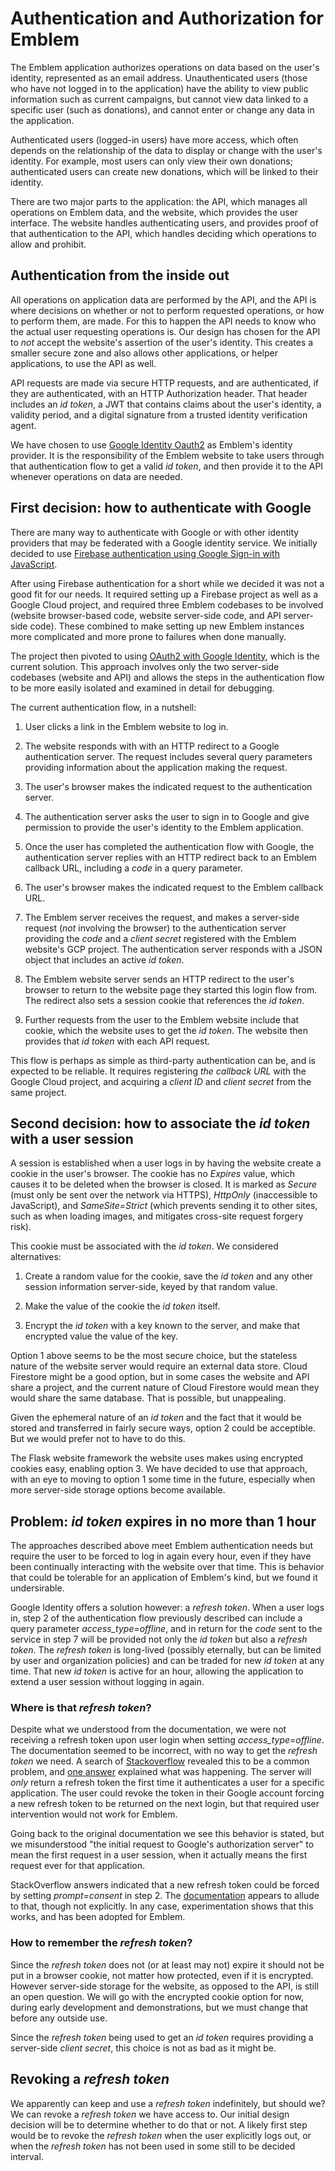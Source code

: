 # Authentication and Authorization for Emblem

The Emblem application authorizes operations on data based
on the user's identity, represented as an email address. Unauthenticated users
(those who have not logged in to the application) have the ability to view
public information such as current campaigns, but cannot view data linked to
a specific user (such as donations), and cannot enter or change any data in
the application.

Authenticated users (logged-in users) have more access, which often depends on
the relationship of the data to display or change with the user's identity. For
example, most users can only view their own donations; authenticated users can
create new donations, which will be linked to their identity.

There are two major parts to the application: the API, which manages all
operations on Emblem data, and the website, which provides the user interface.
The website handles authenticating users, and provides proof of that
authentication to the API, which handles deciding which operations to allow
and prohibit.

## Authentication from the inside out

All operations on application data are performed by the API, and the API
is where decisions on whether or not to perform requested operations, or how
to perform them, are made. For this to happen the API needs to know who the
actual user requesting operations is. Our design has chosen for the API to *not* accept
the website's assertion of the user's identity. This creates a smaller secure
zone and also allows other applications, or helper applications, to use the
API as well.

API requests are made via secure HTTP requests, and are authenticated, if they
are authenticated, with an HTTP Authorization header. That header includes
an *id token*, a JWT that contains claims about the user's identity, a validity
period, and a digital signature from a trusted identity verification agent.

We have chosen to use [Google Identity Oauth2](https://developers.google.com/identity/protocols/oauth2/web-server)
as Emblem's identity provider. It is the responsibility of the Emblem website
to take users through that authentication flow to get a valid _id token_,
and then provide it to the API whenever operations on data are needed.

## First decision: how to authenticate with Google

There are many way to authenticate with Google or with other identity providers
that may be federated with a Google identity service. We initially decided to
use [Firebase authentication using Google Sign-in with
JavaScript](https://firebase.google.com/docs/auth/web/google-signin).

After using Firebase authentication for a short while we decided it was not
a good fit for our needs. It required setting up a Firebase project as well
as a Google Cloud project, and required three Emblem codebases to be involved
(website browser-based code, website server-side code, and API server-side code).
These combined to make setting up new Emblem instances more complicated and
more prone to failures when done manually.

The project then pivoted to using [OAuth2 with Google
Identity](https://developers.google.com/identity/protocols/oauth2/web-server),
which is the current solution. This approach involves only the two server-side
codebases (website and API) and allows the steps in the authentication flow to be
more easily isolated and examined in detail for debugging.

The current authentication flow, in a nutshell:

1. User clicks a link in the Emblem website to log in.

1. The website responds with with an HTTP redirect to a Google authentication
server. The request includes several query parameters providing information
about the application making the request.

1. The user's browser makes the indicated request to the authentication server.

1. The authentication server asks the user to sign in to Google and give
permission to provide the user's identity to the Emblem application.

1. Once the user has completed the authentication flow with Google, the
authentication server replies with an HTTP redirect back to an Emblem callback
URL, including a *code* in a query parameter.

1. The user's browser makes the indicated request to the Emblem callback URL.

1. The Emblem server receives the request, and makes a server-side request
(*not* involving the browser) to the authentication server providing the *code*
and a *client secret* registered with the Emblem website's GCP project. The authentication
server responds with a JSON object that includes an active *id token*.

1. The Emblem website server sends an HTTP redirect to the user's browser to
return to the website page they started this login flow from. The redirect
also sets a session cookie that references the *id token*.

1. Further requests from the user to the Emblem website include that cookie,
which the website uses to get the *id token*. The website then provides that *id token*
with each API request.

This flow is perhaps as simple as third-party authentication can be, and is
expected to be reliable. It requires registering *the callback URL* with
the Google Cloud project, and acquiring a *client ID* and *client secret* from
the same project.

## Second decision: how to associate the *id token* with a user session

A session is established when a user logs in by having the website create a
cookie in the user's browser. The cookie has no *Expires* value, which causes
it to be deleted when the browser is closed. It is marked as *Secure* (must
only be sent over the network via HTTPS), *HttpOnly* (inaccessible to
JavaScript), and *SameSite=Strict* (which prevents sending it to other sites,
such as when loading images, and mitigates cross-site request forgery
risk).

This cookie must be associated with the *id token*. We considered alternatives:

1. Create a random value for the cookie, save the *id token* and any other
session information server-side, keyed by that random value.

1. Make the value of the cookie the *id token* itself.

1. Encrypt the *id token* with a key known to the server, and make that
encrypted value the value of the key.

Option 1 above seems to be the most secure choice, but the stateless nature of
the website server would require an external data store. Cloud Firestore might
be a good option, but in some cases the website and API share a project, and
the current nature of Cloud Firestore would mean they would share the same
database. That is possible, but unappealing.

Given the ephemeral nature of an *id token* and the fact that it would be
stored and transferred in fairly secure ways, option 2 could be acceptible. But
we would prefer not to have to do this.

The Flask website framework the website uses makes using encrypted cookies
easy, enabling option 3. We have decided to use that approach, with an eye to
moving to option 1 some time in the future, especially when more server-side
storage options become available.

## Problem: *id token* expires in no more than 1 hour

The approaches described above meet Emblem authentication needs but require
the user to be forced to log in again every hour, even if they have been continually
interacting with the website over that time. This is behavior that could be
tolerable for an application of Emblem's kind, but we found it undersirable.

Google Identity offers a solution however: a *refresh token*. When a user
logs in, step 2 of the authentication flow previously described can include
a query parameter *access_type=offline*, and in return for the *code* sent to
the service in step 7 will be provided not only the *id token* but also a
*refresh token*. The *refresh token* is long-lived (possibly eternally, but
can be limited by user and organization policies) and can be traded for new
*id token* at any time. That new *id token* is active for an hour, allowing
the application to extend a user session without logging in again.

### Where is that *refresh token*?

Despite what we understood from the documentation, we were not receiving a refresh token
upon user login when setting *access_type=offline*. The documentation seemed
to be incorrect, with no way to get the *refresh token* we need. A search of
[Stackoverflow](https://stackoverflow.com/) revealed this to be a common
problem, and [one answer](https://stackoverflow.com/questions/10827920/not-receiving-google-oauth-refresh-token)
explained what was happening. The server will *only* return a refresh token the
first time it authenticates a user for a specific application. The user could
revoke the token in their Google account forcing a new refresh token to be
returned on the next login, but that required user intervention would not work for Emblem.

Going back to the original documentation we see this behavior is stated, but we
misunderstood "the initial request to Google's authorization server" to mean
the first request in a user session, when it actually means the first request ever for
that application.

StackOverflow answers indicated that a new refresh token could be forced by
setting *prompt=consent* in step 2. The
[documentation](https://developers.google.com/identity/protocols/oauth2/web-server#httprest_3)
appears to allude to that, though not explicitly. In any case, experimentation
shows that this works, and has been adopted for Emblem.

### How to remember the *refresh token*?

Since the *refresh token* does not (or at least may not) expire it should
not be put in a browser cookie, not matter how protected, even if it is
encrypted. However server-side storage for the website, as opposed to the API,
is still an open question. We will go with the encrypted cookie option for now,
during early development and demonstrations, but we must change that before
any outside use.

Since the *refresh token* being used to get an *id token* requires providing
a server-side *client secret*, this choice is not as bad as it might be.

## Revoking a *refresh token*

We apparently can keep and use a *refresh token* indefinitely, but should we?
We can revoke a *refresh token* we have access to. Our initial design decision
will be to determine whether to do that or not. A likely first step would be
to revoke the *refresh token* when the user explicitly logs out, or when the
*refresh token* has not been used in some still to be decided interval.
